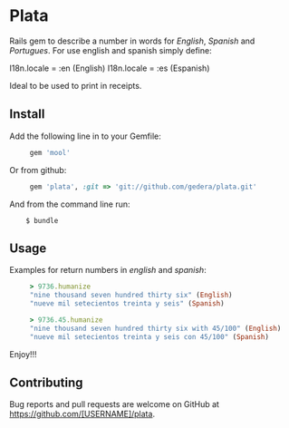 # Plata

Rails gem to describe a number in words for *English*, *Spanish* and *Portugues*. For use english and spanish simply define:

  I18n.locale = :en (English)
  I18n.locale = :es (Espanish)

Ideal to be used to print in receipts.

## Install

Add the following line in to your Gemfile:
```ruby
     gem 'mool'
```

Or from github:
```ruby
     gem 'plata', :git => 'git://github.com/gedera/plata.git'
```

And from the command line run:
```console
    $ bundle
```

## Usage

Examples for return numbers in *english* and *spanish*:
```ruby
     > 9736.humanize
     "nine thousand seven hundred thirty six" (English)
     "nueve mil setecientos treinta y seis" (Spanish)
```
```ruby
     > 9736.45.humanize
     "nine thousand seven hundred thirty six with 45/100" (English)
     "nueve mil setecientos treinta y seis con 45/100" (Spanish)
```

Enjoy!!!

## Contributing

Bug reports and pull requests are welcome on GitHub at https://github.com/[USERNAME]/plata.
